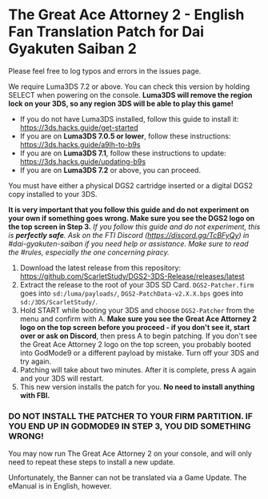 The Great Ace Attorney 2 - English Fan Translation Patch for Dai Gyakuten Saiban 2
============================

Please feel free to log typos and errors in the issues page.


We require Luma3DS 7.2 or above. You can check this version by holding SELECT when powering on the console. **Luma3DS will remove the region lock on your 3DS, so any region 3DS will be able to play this game!**

* If you do not have Luma3DS installed, follow this guide to install it: https://3ds.hacks.guide/get-started
* If you are on **Luma3DS 7.0.5 or lower**, follow these instructions: https://3ds.hacks.guide/a9lh-to-b9s
* If you are on **Luma3DS 7.1**, follow these instructions to update: https://3ds.hacks.guide/updating-b9s
* If you are on **Luma3DS 7.2** or above, you can proceed.


You must have either a physical DGS2 cartridge inserted or a digital DGS2 copy installed to your 3DS.

**It is very important that you follow this guide and do not experiment on your own if something goes wrong. Make sure you see the DGS2 logo on the top screen in Step 3.**
*If you follow this guide and do not experiment, this is **perfectly safe**. Ask on the FTI Discord (https://discord.gg/TcBFyQy) in #dai-gyakuten-saiban if you need help or assistance. Make sure to read the #rules, especially the one concerning piracy.*

1. Download the latest release from this repository: https://github.com/ScarletStudy/DGS2-3DS-Release/releases/latest
2. Extract the release to the root of your 3DS SD Card. `DGS2-Patcher.firm` goes into `sd:/luma/payloads/`, `DGS2-PatchData-v2.X.X.bps` goes into `sd:/3DS/ScarletStudy/`.
3. Hold START while booting your 3DS and choose `DGS2-Patcher` from the menu and confirm with A. **Make sure you see the Great Ace Attorney 2 logo on the top screen before you proceed - if you don't see it, start over or ask on Discord**, then press A to begin patching. If you don't see the Great Ace Attorney 2 logo on the top screen, you probably booted into GodMode9 or a different payload by mistake. Turn off your 3DS and try again.
4. Patching will take about two minutes. After it is complete, press A again and your 3DS will restart.
5. This new version installs the patch for you. **No need to install anything with FBI.**

### **DO NOT INSTALL THE PATCHER TO YOUR FIRM PARTITION. IF YOU END UP IN GODMODE9 IN STEP 3, YOU DID SOMETHING WRONG!**

You may now run The Great Ace Attorney 2 on your console, and will only need to repeat these steps to install a new update.

Unfortunately, the Banner can not be translated via a Game Update. The eManual is in English, however.
